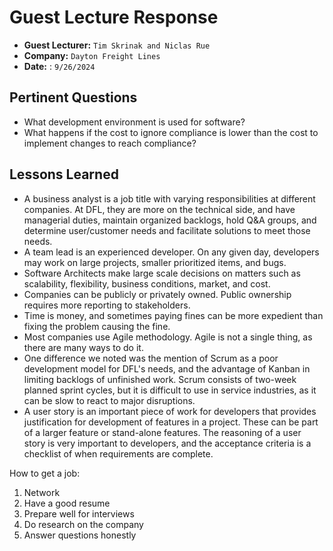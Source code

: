 # Guest Lecture Response
* **Guest Lecturer:** `Tim Skrinak and Niclas Rue`
* **Company:** `Dayton Freight Lines`
* **Date:** : `9/26/2024`

## Pertinent Questions
* What development environment is used for software?
* What happens if the cost to ignore compliance is lower than the cost to implement changes to reach compliance?

## Lessons Learned
* A business analyst is a job title with varying responsibilities at different companies. At DFL, they are more on the technical side, and have managerial duties,
maintain organized backlogs, hold Q&A groups, and determine user/customer needs and facilitate solutions to meet those needs.
* A team lead is an experienced developer. On any given day, developers may work on large projects, smaller prioritized items, and bugs.
* Software Architects make large scale decisions on matters such as scalability, flexibility, business conditions, market, and cost.
* Companies can be publicly or privately owned. Public ownership requires more reporting to stakeholders.
* Time is money, and sometimes paying fines can be more expedient than fixing the problem causing the fine.
* Most companies use Agile methodology. Agile is not a single thing, as there are many ways to do it.
* One difference we noted was the mention of Scrum as a poor development model for DFL's needs, and the advantage of Kanban in limiting backlogs of unfinished work.
  Scrum consists of two-week planned sprint cycles, but it is difficult to use in service industries, as it can be slow to react to major disruptions.
* A user story is an important piece of work for developers that provides justification for development of features in a project.
These can be part of a larger feature or stand-alone features. The reasoning of a user story is very important to developers,
and the acceptance criteria is a checklist of when requirements are complete.

How to get a job:
 1. Network
 2. Have a good resume
 3. Prepare well for interviews
 4. Do research on the company 
 5. Answer questions honestly
